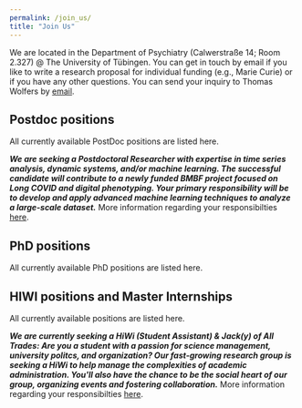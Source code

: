```yaml
---
permalink: /join_us/
title: "Join Us"
---
```


We are located in the Department of Psychiatry (Calwerstraße 14; Room 2.327) @ The University of Tübingen. You can get in touch by email if you like to write a research proposal for individual funding (e.g., Marie Curie) or if you have any other questions. You can send your inquiry to Thomas Wolfers by [email](mailto:dr.thomas.wolfers@gmail.com).

## Postdoc positions
All currently available PostDoc positions are listed here.

***We are seeking a Postdoctoral Researcher with expertise in time series analysis, dynamic systems, and/or machine learning. The successful candidate will contribute to a newly funded BMBF project focused on Long COVID and digital phenotyping. Your primary responsibility will be to develop and apply advanced machine learning techniques to analyze a large-scale dataset.*** More information regarding your responsibilties [here](https://MHM-lab.github.io/files/).

## PhD positions
All currently available PhD positions are listed here.

## HIWI positions and Master Internships
All currently available positions are listed here.

***We are currently seeking a HiWi (Student Assistant) & Jack(y) of All Trades: Are you a student with a passion for science management, university politcs, and organization? Our fast-growing research group is seeking a HiWi to help manage the complexities of academic administration. You'll also have the chance to be the social heart of our group, organizing events and fostering collaboration.*** More information regarding your responsibilties [here](https://MHM-lab.github.io/files/HiWi_10hours_2years.pdf).
